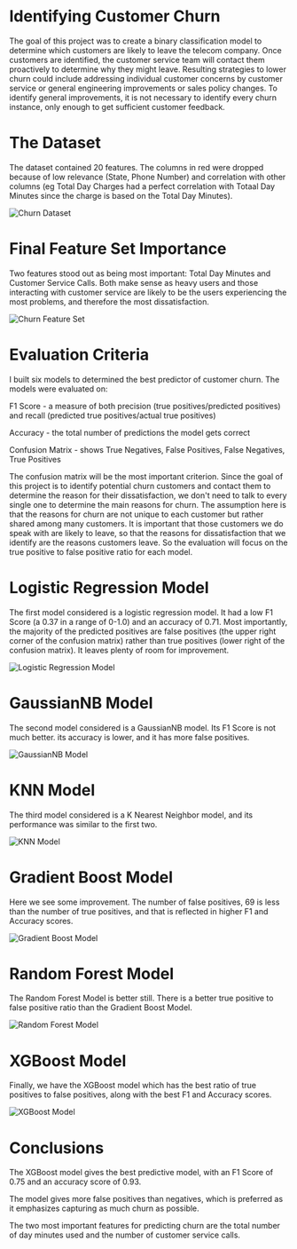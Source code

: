 # Identifying Customer Churn

The goal of this project was to create a binary classification model to determine which customers are likely to leave the telecom company. Once customers are identified, the customer service team will contact them proactively to determine why they might leave. Resulting strategies to lower churn could include addressing individual customer concerns by customer service or general engineering improvements or sales policy changes.
To identify general improvements, it is not necessary to identify every churn instance, only enough to get sufficient customer feedback.


# The Dataset

The dataset contained 20 features. The columns in red were dropped because of low relevance (State, Phone Number) and correlation with other columns (eg Total Day Charges had a perfect correlation with Totaal Day Minutes since the charge is based on the Total Day Minutes). 

![Churn Dataset](images/dataset.jpg)

# Final Feature Set Importance

Two features stood out as being most important: Total Day Minutes and Customer Service Calls. Both make sense as heavy users and those interacting with customer service are likely to be the users experiencing the most problems, and therefore the most dissatisfaction. 

![Churn Feature Set](images/FeatureSet.jpg)

# Evaluation Criteria

I built six models to determined the best predictor of customer churn. The models were evaluated on:

F1 Score - a measure of both precision (true positives/predicted positives) and recall (predicted true positives/actual true positives)

Accuracy - the total number of predictions the model gets correct

Confusion Matrix - shows True Negatives, False Positives, False Negatives, True Positives

The confusion matrix will be the most important criterion. Since the goal of this project is to identify potential churn customers and contact them to determine the reason for their dissatisfaction, we don't need to talk to every single one to determine the main reasons for churn. The assumption here is that the reasons for churn are not unique to each customer but rather shared among many customers. It is important that those customers we do speak with are likely to leave, so that the reasons for dissatisfaction that we identify are the reasons customers leave. So the evaluation will focus on the true positive to false positive ratio for each model.

# Logistic Regression Model

The first model considered is a logistic regression model. It had a low F1 Score (a 0.37 in a range of 0-1.0) and an accuracy of 0.71. Most importantly, the majority of the predicted positives are false positives (the upper right corner of the confusion matrix) rather than true positives (lower right of the confusion matrix). It leaves plenty of room for improvement.

![Logistic Regression Model](images/LogisticRegression.jpg)

# GaussianNB Model

The second model considered is a GaussianNB model. Its F1 Score is not much better. its accuracy is lower, and it has more false positives.

![GaussianNB Model](images/GaussianNB.jpg)

# KNN Model

The third model considered is a K Nearest Neighbor model, and its performance was similar to the first two.

![KNN Model](images/KNN.jpg)

# Gradient Boost Model

Here we see some improvement. The number of false positives, 69 is less than the number of true positives, and that is reflected in higher F1 and Accuracy scores.

![Gradient Boost Model](images/GradientBoost.jpg)

# Random Forest Model

The Random Forest Model is better still. There is a better true positive to false positive ratio than the Gradient Boost Model.

![Random Forest Model](images/RandomForest.jpg)


# XGBoost Model

Finally, we have the XGBoost model which has the best ratio of true positives to false positives, along with the best F1 and Accuracy scores.

![XGBoost Model](images/XGBoostjpg)


# Conclusions

The XGBoost model gives the best predictive model, with an F1 Score of 0.75 and an accuracy score of 0.93.

The model gives more false positives than negatives, which is preferred as it emphasizes capturing as much churn as possible.

The two most important features for predicting churn are the total number of day minutes used and the number of customer service calls.


